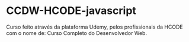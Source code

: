 # CCDW-HCODE-javascript
Curso feito através da plataforma Udemy, pelos profissionais da HCODE com o nome de: Curso Completo do Desenvolvedor Web.
